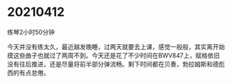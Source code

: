 # 20210412

练琴2小时50分钟

今天并没有练太久，最近越发晚睡，过两天就要去上课，感觉一般般，其实离开始摸这些曲子也就过了两周不到。今天还是花了不少时间在BWV847上，赋格依旧没有往后推进，还是尽量将前半部分弹流畅。剩下时间都在贝奏，勃拉姆斯和德彪西的有点怠倦。
